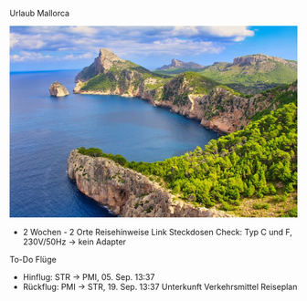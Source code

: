 Urlaub Mallorca

![](Mallorca.jpg)

* 2 Wochen - 2 Orte
 Reisehinweise Link
 Steckdosen Check: Typ C und F, 230V/50Hz -> kein Adapter

To-Do
Flüge
* Hinflug: STR -> PMI, 05. Sep. 13:37
* Rückflug: PMI -> STR, 19. Sep. 13:37
Unterkunft
Verkehrsmittel
Reiseplan
